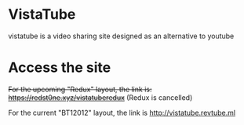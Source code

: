 # VistaTube
vistatube is a video sharing site designed as an alternative to youtube
# Access the site 
~~For the upcoming "Redux" layout, the link is: https://redst0ne.xyz/vistatuberedux~~ (Redux is cancelled)

For the current "BT12012" layout, the link is http://vistatube.revtube.ml

